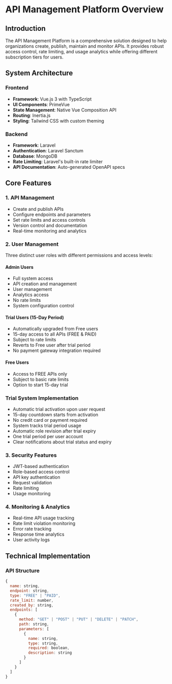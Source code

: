 # API Management Platform Overview

## Introduction
The API Management Platform is a comprehensive solution designed to help organizations create, publish, maintain and monitor APIs. It provides robust access control, rate limiting, and usage analytics while offering different subscription tiers for users.

## System Architecture

### Frontend
- **Framework**: Vue.js 3 with TypeScript
- **UI Components**: PrimeVue
- **State Management**: Native Vue Composition API
- **Routing**: Inertia.js
- **Styling**: Tailwind CSS with custom theming

### Backend
- **Framework**: Laravel
- **Authentication**: Laravel Sanctum
- **Database**: MongoDB
- **Rate Limiting**: Laravel's built-in rate limiter
- **API Documentation**: Auto-generated OpenAPI specs

## Core Features

### 1. API Management
- Create and publish APIs
- Configure endpoints and parameters
- Set rate limits and access controls
- Version control and documentation
- Real-time monitoring and analytics

### 2. User Management
Three distinct user roles with different permissions and access levels:

#### Admin Users
- Full system access
- API creation and management
- User management
- Analytics access
- No rate limits
- System configuration control

#### Trial Users (15-Day Period)
- Automatically upgraded from Free users
- 15-day access to all APIs (FREE & PAID)
- Subject to rate limits
- Reverts to Free user after trial period
- No payment gateway integration required

#### Free Users
- Access to FREE APIs only
- Subject to basic rate limits
- Option to start 15-day trial

### Trial System Implementation
- Automatic trial activation upon user request
- 15-day countdown starts from activation
- No credit card or payment required
- System tracks trial period usage
- Automatic role revision after trial expiry
- One trial period per user account
- Clear notifications about trial status and expiry

### 3. Security Features
- JWT-based authentication
- Role-based access control
- API key authentication
- Request validation
- Rate limiting
- Usage monitoring

### 4. Monitoring & Analytics
- Real-time API usage tracking
- Rate limit violation monitoring
- Error rate tracking
- Response time analytics
- User activity logs

## Technical Implementation

### API Structure
```javascript
{
  name: string,
  endpoint: string,
  type: "FREE" | "PAID",
  rate_limit: number,
  created_by: string,
  endpoints: [
    {
      method: "GET" | "POST" | "PUT" | "DELETE" | "PATCH",
      path: string,
      parameters: [
        {
          name: string,
          type: string,
          required: boolean,
          description: string
        }
      ]
    }
  ]
}